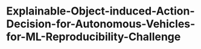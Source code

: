 # Explainable-Object-induced-Action-Decision-for-Autonomous-Vehicles-for-ML-Reproducibility-Challenge